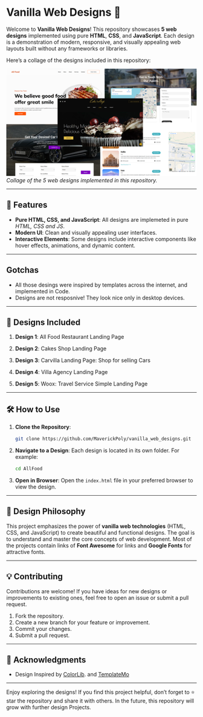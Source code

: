 # Vanilla Web Designs 🎨

Welcome to **Vanilla Web Designs**! This repository showcases **5 web designs** implemented using pure **HTML**, **CSS**, and **JavaScript**. Each design is a demonstration of modern, responsive, and visually appealing web layouts built without any frameworks or libraries.

Here’s a collage of the designs included in this repository:

![Designs Collage](./images/WebDesignsResultImage.png)  
_Collage of the 5 web designs implemented in this repository._

---

## 🚀 Features

- **Pure HTML, CSS, and JavaScript**: All designs are implemeted in pure _HTML, CSS and JS_.
- **Modern UI**: Clean and visually appealing user interfaces.
- **Interactive Elements**: Some designs include interactive components like hover effects, animations, and dynamic content.

---

## Gotchas

- All those desings were inspired by templates across the internet, and implemented in Code.
- Designs are not resposnive! They look nice only in desktop devices.

---

## 📂 Designs Included

1. **Design 1**: All Food Restaurant Landing Page

2. **Design 2**: Cakes Shop Landing Page

3. **Design 3**: Carvilla Landing Page: Shop for selling Cars

4. **Design 4**: Villa Agency Landing Page

5. **Design 5**: Woox: Travel Service Simple Landing Page

---

## 🛠️ How to Use

1. **Clone the Repository**:

   ```bash
   git clone https://github.com/MaverickPoly/vanilla_web_designs.git
   ```

2. **Navigate to a Design**:
   Each design is located in its own folder. For example:

   ```bash
   cd AllFood
   ```

3. **Open in Browser**:
   Open the `index.html` file in your preferred browser to view the design.

---

## 🎨 Design Philosophy

This project emphasizes the power of **vanilla web technologies** (HTML, CSS, and JavaScript) to create beautiful and functional designs. The goal is to understand and master the core concepts of web development. Most of the projects contain links of **Font Awesome** for links and **Google Fonts** for attractive fonts.

---

## 💡 Contributing

Contributions are welcome! If you have ideas for new designs or improvements to existing ones, feel free to open an issue or submit a pull request.

1. Fork the repository.
2. Create a new branch for your feature or improvement.
3. Commit your changes.
4. Submit a pull request.

---

## 🙏 Acknowledgments

- Design Inspired by [ColorLib](https://colorlib.com/). and [TemplateMo](https://templatemo.com/)

---

Enjoy exploring the designs! If you find this project helpful, don’t forget to ⭐️ star the repository and share it with others. In the future, this repository will grow with further design Projects.
